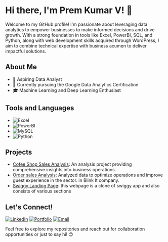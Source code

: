 # Hi there, I'm Prem Kumar V! 👋

Welcome to my GitHub profile! I'm passionate about leveraging data analytics to empower businesses to make informed decisions and drive growth. With a strong foundation in tools like Excel, PowerBI, SQL, and Python, along with web development skills acquired through WordPress, I aim to combine technical expertise with business acumen to deliver impactful solutions.



## About Me

- 💼 Aspiring Data Analyst
- 🌱 Currently pursuing the Google Data Analytics Certification
- 🎓 Machine Learning and Deep Learning Enthusiast

## Tools and Languages

- ![Excel](https://img.shields.io/badge/-Excel-217346?style=flat-square&logo=microsoft-excel&logoColor=white)
- ![PowerBI](https://img.shields.io/badge/-PowerBI-F2C811?style=flat-square&logo=powerbi&logoColor=black)
- ![MySQL](https://img.shields.io/badge/-MySQL-4479A1?style=flat-square&logo=mysql&logoColor=white)
- ![Python](https://img.shields.io/badge/-Python-3776AB?style=flat-square&logo=python&logoColor=white)



## Projects

- [Cofee Shop Sales Analysis](https://github.com/techpremkumar/ERIC-COFEE-SHOP-SALES-): An analysis project providing comprehensive insights into business operations.
- [Order sales  Analysis]([https://www.linkedin.com/posts/pradeep-m-analyst_datamagic-reviveinsights-codebasics-activity-7155899561398427648-r_JB?utm_source=share&utm_medium=member_desktop](https://github.com/techpremkumar/POWER-BI-VISUALIZATION)): Analyzed data to optimize operations and improve guest experience in the sector. in Blink It company.
- [Swiggy Landing Page](https://swiggy-clone-page.vercel.app/): this webpage is a clone of swiggy app  and also consists of various sections

## Let's Connect!

[![LinkedIn](https://img.shields.io/badge/-LinkedIn-0077B5?style=flat-square&logo=linkedin&logoColor=white)]([https://www.linkedin.com/in/pradeep-m-analyst](https://www.linkedin.com/in/premkumarv93/)/)
[![Portfolio](https://img.shields.io/badge/-Portfolio-333333?style=flat-square&logo=wordpress&logoColor=white)]((https://starlit-kashata-8090c2.netlify.app/))
[![Email](https://img.shields.io/badge/-Email-D14836?style=flat-square&logo=gmail&logoColor=white)](mailto:vengateshprem14@gmail.com)

Feel free to explore my repositories and reach out for collaboration opportunities or just to say hi! 😊
